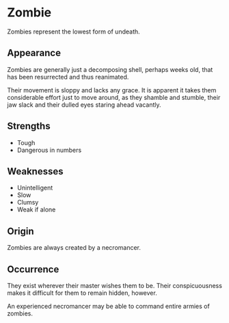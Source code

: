 # Zombie
Zombies represent the lowest form of undeath. 

## Appearance
Zombies are generally just a decomposing shell, perhaps weeks old, that has been resurrected and thus reanimated. 

Their movement is sloppy and lacks any grace. It is apparent it takes them considerable effort just to move around, as they shamble and stumble, their jaw slack and their dulled eyes staring ahead vacantly. 

## Strengths
* Tough
* Dangerous in numbers

## Weaknesses
* Unintelligent
* Slow
* Clumsy
* Weak if alone

## Origin
Zombies are always created by a necromancer. 

## Occurrence
They exist wherever their master wishes them to be. Their conspicuousness makes it difficult for them to remain hidden, however. 

An experienced necromancer may be able to command entire armies of zombies. 